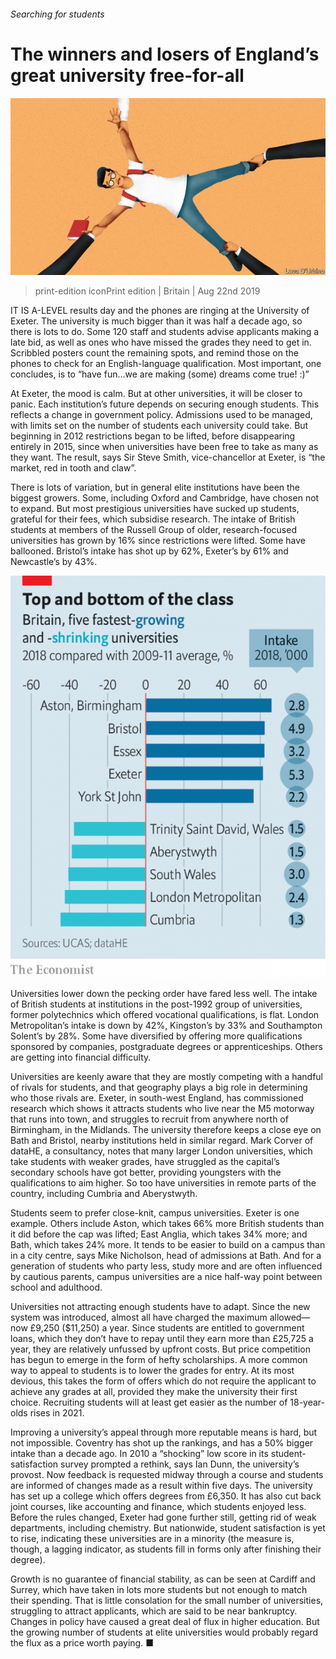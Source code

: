 ###### Searching for students

# The winners and losers of England’s great university free-for-all 

![image](images/20190824_BRD001_0.jpg) 

> print-edition iconPrint edition | Britain | Aug 22nd 2019 

IT IS A-LEVEL results day and the phones are ringing at the University of Exeter. The university is much bigger than it was half a decade ago, so there is lots to do. Some 120 staff and students advise applicants making a late bid, as well as ones who have missed the grades they need to get in. Scribbled posters count the remaining spots, and remind those on the phones to check for an English-language qualification. Most important, one concludes, is to “have fun…we are making (some) dreams come true! :)” 

At Exeter, the mood is calm. But at other universities, it will be closer to panic. Each institution’s future depends on securing enough students. This reflects a change in government policy. Admissions used to be managed, with limits set on the number of students each university could take. But beginning in 2012 restrictions began to be lifted, before disappearing entirely in 2015, since when universities have been free to take as many as they want. The result, says Sir Steve Smith, vice-chancellor at Exeter, is “the market, red in tooth and claw”. 

There is lots of variation, but in general elite institutions have been the biggest growers. Some, including Oxford and Cambridge, have chosen not to expand. But most prestigious universities have sucked up students, grateful for their fees, which subsidise research. The intake of British students at members of the Russell Group of older, research-focused universities has grown by 16% since restrictions were lifted. Some have ballooned. Bristol’s intake has shot up by 62%, Exeter’s by 61% and Newcastle’s by 43%. 

![image](images/20190824_BRC622.png) 

Universities lower down the pecking order have fared less well. The intake of British students at institutions in the post-1992 group of universities, former polytechnics which offered vocational qualifications, is flat. London Metropolitan’s intake is down by 42%, Kingston’s by 33% and Southampton Solent’s by 28%. Some have diversified by offering more qualifications sponsored by companies, postgraduate degrees or apprenticeships. Others are getting into financial difficulty. 

Universities are keenly aware that they are mostly competing with a handful of rivals for students, and that geography plays a big role in determining who those rivals are. Exeter, in south-west England, has commissioned research which shows it attracts students who live near the M5 motorway that runs into town, and struggles to recruit from anywhere north of Birmingham, in the Midlands. The university therefore keeps a close eye on Bath and Bristol, nearby institutions held in similar regard. Mark Corver of dataHE, a consultancy, notes that many larger London universities, which take students with weaker grades, have struggled as the capital’s secondary schools have got better, providing youngsters with the qualifications to aim higher. So too have universities in remote parts of the country, including Cumbria and Aberystwyth. 

Students seem to prefer close-knit, campus universities. Exeter is one example. Others include Aston, which takes 66% more British students than it did before the cap was lifted; East Anglia, which takes 34% more; and Bath, which takes 24% more. It tends to be easier to build on a campus than in a city centre, says Mike Nicholson, head of admissions at Bath. And for a generation of students who party less, study more and are often influenced by cautious parents, campus universities are a nice half-way point between school and adulthood. 

Universities not attracting enough students have to adapt. Since the new system was introduced, almost all have charged the maximum allowed—now £9,250 ($11,250) a year. Since students are entitled to government loans, which they don’t have to repay until they earn more than £25,725 a year, they are relatively unfussed by upfront costs. But price competition has begun to emerge in the form of hefty scholarships. A more common way to appeal to students is to lower the grades for entry. At its most devious, this takes the form of offers which do not require the applicant to achieve any grades at all, provided they make the university their first choice. Recruiting students will at least get easier as the number of 18-year-olds rises in 2021. 

Improving a university’s appeal through more reputable means is hard, but not impossible. Coventry has shot up the rankings, and has a 50% bigger intake than a decade ago. In 2010 a “shocking” low score in its student-satisfaction survey prompted a rethink, says Ian Dunn, the university’s provost. Now feedback is requested midway through a course and students are informed of changes made as a result within five days. The university has set up a college which offers degrees from £6,350. It has also cut back joint courses, like accounting and finance, which students enjoyed less. Before the rules changed, Exeter had gone further still, getting rid of weak departments, including chemistry. But nationwide, student satisfaction is yet to rise, indicating these universities are in a minority (the measure is, though, a lagging indicator, as students fill in forms only after finishing their degree). 

Growth is no guarantee of financial stability, as can be seen at Cardiff and Surrey, which have taken in lots more students but not enough to match their spending. That is little consolation for the small number of universities, struggling to attract applicants, which are said to be near bankruptcy. Changes in policy have caused a great deal of flux in higher education. But the growing number of students at elite universities would probably regard the flux as a price worth paying. ■ 

